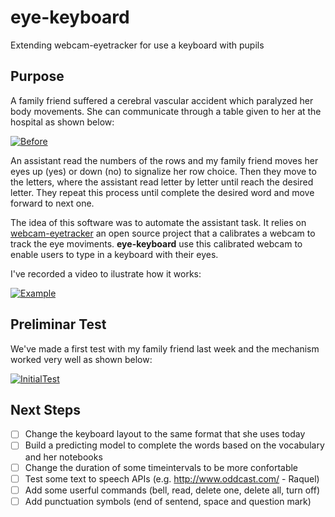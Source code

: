 # eye-keyboard
Extending webcam-eyetracker for use a keyboard with pupils

## Purpose

A family friend suffered a cerebral vascular accident which paralyzed her body movements. She can communicate through a table given to her at the hospital as shown below:

[![Before](http://img.youtube.com/vi/euZO5IGGJ_0/0.jpg)](https://www.youtube.com/watch?v=euZO5IGGJ_0)

An assistant read the numbers of the rows and my family friend moves her eyes up (yes) or down (no) to signalize her row choice. Then they move to the letters, where the assistant read letter by letter until reach the desired letter. They repeat this process until complete the desired word and move forward to next one. 

The idea of this software was to automate the assistant task. It relies on [webcam-eyetracker](https://github.com/esdalmaijer/webcam-eyetracker) an open source project that a calibrates a webcam to track the eye moviments. **eye-keyboard** use this calibrated webcam to enable users to type in a keyboard with their eyes.

I've recorded a video to ilustrate how it works:

[![Example](http://img.youtube.com/vi/vG-_wg6IxnY/0.jpg)](https://youtu.be/vG-_wg6IxnY)

## Preliminar Test

We've made a first test with my family friend last week and the mechanism worked very well as shown below:

[![InitialTest](http://img.youtube.com/vi/GCCLfgFJNNU/0.jpg)](https://www.youtube.com/watch?v=GCCLfgFJNNU)

## Next Steps

- [ ] Change the keyboard layout to the same format that she uses today
- [ ] Build a predicting model to complete the words based on the vocabulary and her notebooks
- [ ] Change the duration of some timeintervals to be more confortable
- [ ] Test some text to speech APIs (e.g. http://www.oddcast.com/ - Raquel)
- [ ] Add some userful commands (bell, read, delete one, delete all, turn off)
- [ ] Add punctuation symbols (end of sentend, space and question mark)
